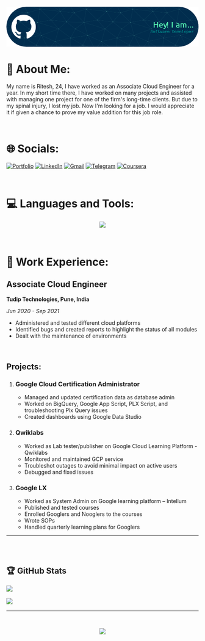 ![Header](header-image.png)

# 💫 About Me:

My name is Ritesh, 24, I have worked as an Associate Cloud Engineer for a year. In my short time there, I have worked on many projects and assisted with managing one project for one of the firm's long-time clients. But due to my spinal injury, I lost my job. Now I'm looking for a job. I would appreciate it if given a chance to prove my value addition for this job role.  

<br>

# 🌐 Socials:
[![Portfolio](https://img.shields.io/badge/website-000000?style=for-the-badge&logo=About.me&logoColor=white)](https://portfolio-riteshkamdi.vercel.app/) 
[![LinkedIn](https://img.shields.io/badge/LinkedIn-0077B5?style=for-the-badge&logo=linkedin&logoColor=white)](https://www.linkedin.com/in/ritesh-kamdi) 
[![Gmail](https://img.shields.io/badge/Gmail-D14836?style=for-the-badge&logo=gmail&logoColor=white)](mailto:riteshkamadi@gmail.com) 
[![Telegram](https://img.shields.io/badge/Telegram-2CA5E0?style=for-the-badge&logo=telegram&logoColor=white)](https://t.me/KadvaSaach) 
[![Coursera](https://img.shields.io/badge/Coursera-0056D2?style=for-the-badge&logo=Coursera&logoColor=whit)](https://www.coursera.org/user/faeaf3685316cd9a623873d3a586d6f1) 


<br>

# 💻 Languages and Tools:
<p align="center">
  <a href="https://skillicons.dev">
    <img src="https://skillicons.dev/icons?i=cpp,c,cs,java,js,html,css,react,nextjs,tailwind,ts,git,python,tensorflow,django,pytorch,sqlite,mysql,mongodb,r,gcp,unity,vscode,eclipse,linux,postman" />
  </a>
</p>

<br>

# 💼 Work Experience:

<h2>Associate Cloud Engineer</h2>
    <p><strong>Tudip Technologies, Pune, India</strong></p>
    <p><em>Jun 2020 - Sep 2021</em></p>
    <ul>
        <li>Administered and tested different cloud platforms</li>
        <li>Identified bugs and created reports to highlight the status of all modules</li>
        <li>Dealt with the maintenance of environments</li>
    </ul>
    <br>
    <h2>Projects:</h2>
    <ol>
        <li>
            <h3>Google Cloud Certification Administrator</h3>
            <ul>
                <li>Managed and updated certification data as database admin</li>
                <li>Worked on BigQuery, Google App Script, PLX Script, and troubleshooting Plx Query issues</li>
                <li>Created dashboards using Google Data Studio</li>
            </ul>
        </li>
        <li>
            <h3>Qwiklabs</h3>
            <ul>
                <li>Worked as Lab tester/publisher on Google Cloud Learning Platform - Qwiklabs</li>
                <li>Monitored and maintained GCP service</li>
                <li>Troubleshot outages to avoid minimal impact on active users</li>
                <li>Debugged and fixed issues</li>
            </ul>
        </li>
        <li>
            <h3>Google LX</h3>
            <ul>
                <li>Worked as System Admin on Google learning platform – Intellum</li>
                <li>Published and tested courses</li>
                <li>Enrolled Googlers and Nooglers to the courses</li>
                <li>Wrote SOPs</li>
                <li>Handled quarterly learning plans for Googlers</li>
            </ul>
        </li>
    </ol>

---


<br>

<!-- ![](https://github-readme-stats.vercel.app/api?username=KadvaSaach&theme=radical&hide_border=false&include_all_commits=true&count_private=true)<br/>
![](https://github-readme-streak-stats.herokuapp.com/?user=KadvaSaach&theme=radical&hide_border=false)<br/> -->



<br/>  

## 🏆 GitHub Stats

![](https://github-readme-stats.vercel.app/api/top-langs/?username=KadvaSaach&theme=radical&hide_border=true&include_all_commits=true&count_private=true&layout=compact)<br>


![](https://github-profile-trophy.vercel.app/?username=KadvaSaach&title=MultiLanguage,Commit,Repositories&theme=radical&) 


 <!--- table style="flex border-collapse: collapse">
        <tr>
            <td style="padding: 8px;">
                <img src="https://github-readme-stats.vercel.app/api/top-langs/?username=KadvaSaach&theme=radical&hide_border=true&include_all_commits=true&count_private=true&layout=compact" alt="GitHub Top Languages" />
            </td>
            <td style="padding: 8px;">
                <img src="https://github-profile-trophy.vercel.app/?username=KadvaSaach&title=MultiLanguage,Commit,Repositories&theme=radical&" alt="GitHub Trophies" />
            </td>
        </tr>
    </table ---- >

<!-- ### ✍️ Random Dev Quote
![](https://quotes-github-readme.vercel.app/api?type=vetical&theme=radical) -->

---
<br>

<p align="center">
    <img src="https://visitcount.itsvg.in/api?id=KadvaSaach&icon=3&color=6"/>
</p>









<!--
**KadvaSaach/KadvaSaach** is a ✨ _special_ ✨ repository because its `README.md` (this file) appears on your GitHub profile.

Here are some ideas to get you started:

- 🔭 I’m currently working on ...
- 🌱 I’m currently learning ...
- 👯 I’m looking to collaborate on ...
- 🤔 I’m looking for help with ...
- 💬 Ask me about ...
- 📫 How to reach me: ...
- 😄 Pronouns: ...
- ⚡ Fun fact: ...
-->
